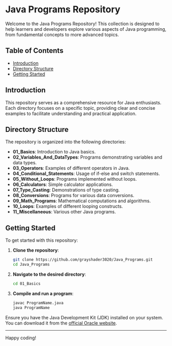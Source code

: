 # Java Programs Repository

Welcome to the Java Programs Repository! This collection is designed to help learners and developers explore various aspects of Java programming, from fundamental concepts to more advanced topics.

## Table of Contents

- [Introduction](#introduction)
- [Directory Structure](#directory-structure)
- [Getting Started](#getting-started)


## Introduction

This repository serves as a comprehensive resource for Java enthusiasts. Each directory focuses on a specific topic, providing clear and concise examples to facilitate understanding and practical application.

## Directory Structure

The repository is organized into the following directories:

- **01_Basics**: Introduction to Java basics.
- **02_Variables_And_DataTypes**: Programs demonstrating variables and data types.
- **03_Operators**: Examples of different operators in Java.
- **04_Conditional_Statements**: Usage of if-else and switch statements.
- **05_Without_Loops**: Programs implemented without loops.
- **06_Calculators**: Simple calculator applications.
- **07_Type_Casting**: Demonstrations of type casting.
- **08_Conversions**: Programs for various data conversions.
- **09_Math_Programs**: Mathematical computations and algorithms.
- **10_Loops**: Examples of different looping constructs.
- **11_Miscellaneous**: Various other Java programs.

## Getting Started

To get started with this repository:

1. **Clone the repository**:
   ```bash
   git clone https://github.com/grayshader3020/Java_Programs.git
   cd Java_Programs
   ```

2. **Navigate to the desired directory**:
   ```bash
   cd 01_Basics
   ```

3. **Compile and run a program**:
   ```bash
   javac ProgramName.java
   java ProgramName
   ```

Ensure you have the Java Development Kit (JDK) installed on your system. You can download it from the [official Oracle website](https://www.oracle.com/java/technologies/javase-downloads.html).



---

Happy coding! 
